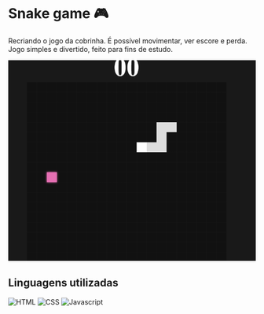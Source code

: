 # Snake game :video_game:

Recriando o jogo da cobrinha.
É possível movimentar, ver escore e perda.
Jogo simples e divertido, feito para fins de estudo.

<img src="./assets/img/snake.png">

## Linguagens utilizadas

![HTML](https://img.shields.io/badge/HTML-282C34?logo=html5)
![CSS](https://img.shields.io/badge/CSS-282C34?logo=css3&logoColor=1572B6)
![Javascript](https://img.shields.io/badge/Javascript-282C34?style=flat&logo=javascript)
